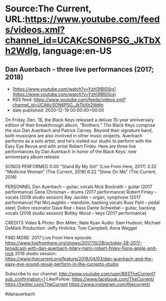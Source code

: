 # Source:The Current, URL:https://www.youtube.com/feeds/videos.xml?channel_id=UCAKcSON6PSG_JkTbXh2WdIg, language:en-US

## Dan Auerbach - three live performances (2017; 2018)
 - [https://www.youtube.com/watch?v=YzH3fBl0Srs](https://www.youtube.com/watch?v=YzH3fBl0Srs)
 - RSS feed: https://www.youtube.com/feeds/videos.xml?channel_id=UCAKcSON6PSG_JkTbXh2WdIg
 - date published: 2020-12-19 00:00:00+00:00

On Friday, Dec. 18, the Black Keys released a deluxe 10-year anniversary edition of their breakthrough album, "Brothers." The Black Keys comprise the duo Dan Auerbach and Patrick Carney. Beyond their signature band, both musicians are also involved in other music projects. Auerbach performs as a solo artist, and he's visited our studio to perform with the Easy Eye Revue and with artist Robert Finley. Here are three live performances by Dan Auerbach in honor of the Black Keys' new anniversary album release.

SONGS PERFORMED
0:00 "Stand By My Girl" (Live From Here, 2017)
3:32 "Medicine Woman" (The Current, 2018)
6:22 "Shine On Me" (The Current, 2018)

PERSONNEL
Dan Auerbach – guitar, vocals
Nick Bockrath – guitar (2017 performance)
Gene Chrisman – drums (2017 performance)
Robert Finley – vocals (2018 studio session)
Ray Jacildo – organ, xylophone (2017 performance)
Pat McLaughlin – mandolin, backing vocals 
Russ Pahl – pedal steel; Dobro resonator
Dave Roe – bass 
Dante Schwebel – guitar, backing vocals (2018 studio session)
Bobby Wood – keys (2017 performance)

CREDITS
Video & Photo: Ben Miller; Nate Ryan
Audio: Sam Hudson; Michael DeMark
Production: Jeffy Hnilicka; Tom Campbell; Anna Weggel

FIND MORE:
2017 Live From Here episode: https://www.livefromhere.org/shows/2017/10/28/october-28-2017-broadcast-with-dan-auerbach-hilary-hahn-robert-finley-fiona-apple-and-nick
2018 studio session: https://www.thecurrent.org/feature/2018/04/03/dan-auerbach-and-the-easy-eye-sound-revue-perform-in-the-currents-studio

Subscribe to our channel:
http://www.youtube.com/user/893TheCurrent?sub_confirmation=1
Like/Follow:
https://www.facebook.com/TheCurrent/
https://twitter.com/TheCurrent
https://www.instagram.com/thecurrent/

#danauerbach

